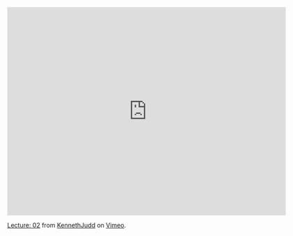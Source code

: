<iframe src="https://player.vimeo.com/video/393004894" width="640" height="480" frameborder="0" allow="autoplay; fullscreen" allowfullscreen></iframe>
<p><a href="https://vimeo.com/393004894">Lecture: 02</a> from <a href="https://vimeo.com/user108848900">KennethJudd</a> on <a href="https://vimeo.com">Vimeo</a>.</p>
